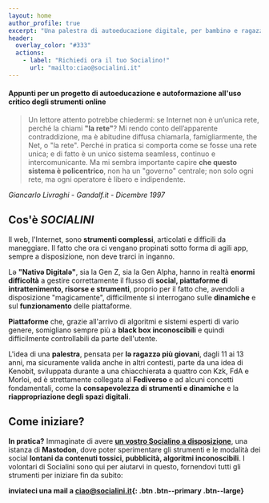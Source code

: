 ```yaml
---
layout: home
author_profile: true
excerpt: "Una palestra di autoeducazione digitale, per bambinə e ragazzə di tutte le età"
header:
  overlay_color: "#333"
  actions:
    - label: "Richiedi ora il tuo Socialino!"
      url: "mailto:ciao@socialini.it"
---
```

#### Appunti per un progetto di autoeducazione e autoformazione all'uso critico degli strumenti online

> Un lettore attento potrebbe chiedermi: se Internet non è un’unica rete, perché la chiami **"la rete"**? Mi rendo conto dell’apparente contraddizione, ma è abitudine diffusa chiamarla, famigliarmente, the Net, o "la rete". Perché in pratica si comporta come se fosse una rete unica; e di fatto è un unico sistema seamless, continuo e intercomunicante. Ma mi sembra importante capire **che questo sistema è policentrico**, non ha un "governo" centrale; non solo ogni rete, ma ogni operatore è libero e indipendente. 

*Giancarlo Livraghi - Gandalf.it - Dicembre 1997*

## Cos'è *SOCIALINI*
Il web, l'Internet, sono **strumenti complessi**, articolati e difficili da maneggiare. Il fatto che ora ci vengano propinati sotto forma di agili app, sempre a disposizione, non deve trarci in inganno. 

Lə **"Nativə Digitalə"**, sia la Gen Z, sia la Gen Alpha, hanno in realtà **enormi difficoltà** a gestire correttamente il flusso di **social, piattaforme di intrattenimento, risorse e strumenti**, proprio per il fatto che, avendoli a disposizione "magicamente", difficilmente si interrogano sulle **dinamiche** e sul **funzionamento** delle piattaforme.

**Piattaforme** che, grazie all'arrivo di algoritmi e sistemi esperti di vario genere, somigliano sempre più a **black box inconoscibili** e quindi difficilmente controllabili da parte dell'utente.

L'idea di una **palestra**, pensata per **lə ragazzə più giovani**, dagli 11 ai 13 anni, ma sicuramente valida anche in altri contesti, parte da una idea di Kenobit, sviluppata durante a una chiacchierata a quattro con Kzk, FdA e Morloi, ed è strettamente collegata al **Fediverso** e ad alcuni concetti fondamentali, come la **consapevolezza di strumenti e dinamiche** e la **riappropriazione degli spazi digitali**.  

## Come iniziare?
**In pratica?** Immaginate di avere **[un vostro Socialino a disposizione](/come-funziona/)**, una istanza di **Mastodon**, dove poter sperimentare gli strumenti e le modalità dei social **lontani da contenuti tossici, pubblicità, algoritmi inconoscibili**. I volontari di Socialini sono qui per aiutarvi in questo, fornendovi tutti gli strumenti per iniziare fin da subito:


 **inviateci una mail a [ciao@socialini.it](mailto:ciao@socialini.it){: .btn .btn--primary .btn--large}**